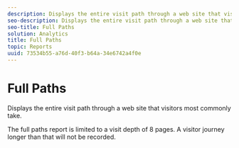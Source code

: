 ```yaml
---
description: Displays the entire visit path through a web site that visitors most commonly take.
seo-description: Displays the entire visit path through a web site that visitors most commonly take.
seo-title: Full Paths
solution: Analytics
title: Full Paths
topic: Reports
uuid: 73534b55-a76d-40f3-b64a-34e6742a4f0e
---
```


# Full Paths

Displays the entire visit path through a web site that visitors most commonly take.

The full paths report is limited to a visit depth of 8 pages. A visitor journey longer than that will not be recorded. 
